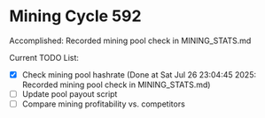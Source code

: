 # Mining Cycle 592

Accomplished: Recorded mining pool check in MINING_STATS.md

Current TODO List:

- [x] Check mining pool hashrate  (Done at Sat Jul 26 23:04:45 2025: Recorded mining pool check in MINING_STATS.md)
- [ ] Update pool payout script
- [ ] Compare mining profitability vs. competitors